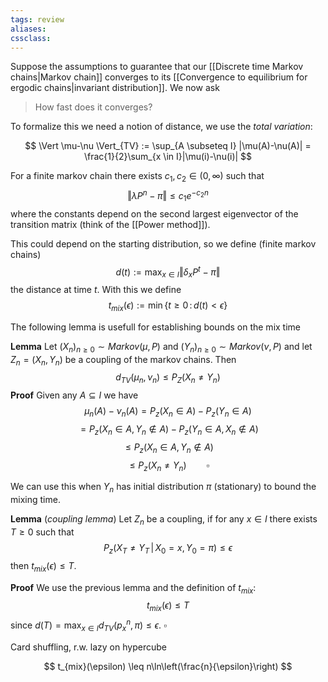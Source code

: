 ```yaml
---
tags: review
aliases:
cssclass:
---
```

 
Suppose the assumptions to guarantee that our [[Discrete time Markov chains|Markov chain]] converges to its [[Convergence to equilibrium for ergodic chains|invariant distribution]]. We now ask 
>
>How fast does it converges?


To formalize this we need a notion of distance, we use the _total variation_:

$$
\Vert \mu-\nu \Vert_{TV} := \sup_{A \subseteq I} |\mu(A)-\nu(A)| = \frac{1}{2}\sum_{x \in I}|\mu(i)-\nu(i)|
$$

For a finite markov chain there exists $c_1,c_2 \in (0, \infty)$ such that
$$
\Vert \lambda P^n - \pi \Vert \leq c_1 e^{-c_2n}
$$
where the constants depend on the second largest eigenvector of the transition matrix (think of the [[Power method]]).

This could depend on the starting distribution, so we define (finite markov chains)
$$
d(t) := \max_{x \in I}\Vert \delta_x P^t - \pi \Vert
$$
the distance at time $t$. With this we define
$$
t_{mix}(\epsilon) := \min\{t \geq 0\,:\, d(t) < \epsilon\}
$$

The following lemma is usefull for establishing bounds on the mix time

**Lemma**  Let $(X_n)_{n\geq 0} \sim Markov(\mu, P)$ and $(Y_n)_{n\geq 0} \sim Markov(\nu, P)$ and let $Z_n = (X_n,Y_n)$ be a coupling of the markov chains. 
Then
$$
d_{TV}(\mu_n, \nu_n) \leq P_Z(X_n \neq Y_n)
$$
**Proof** Given any $A \subseteq I$ we have
$$
\mu_n(A)- \nu_n(A) = P_z(X_n \in A) - P_z(Y_n \in A)
$$
$$
= P_z(X_n \in A, Y_n \notin A) - P_z(Y_n \in A, X_n \notin A)
$$
$$
\leq P_z(X_n \in A, Y_n \notin A)
$$
$$
\leq P_z(X_n \neq Y_n) \qquad \square
$$

We can use this when $Y_n$ has initial distribution $\pi$ (stationary) to bound the mixing time.

**Lemma** (_coupling lemma_) Let $Z_n$ be a coupling, if for any $x \in I$ there exists $T\geq 0$ such that
$$
P_z(X_T \neq Y_T\,|\, X_0 = x, \, Y_0 = \pi) \leq \epsilon
$$
then $t_{mix}(\epsilon) \leq T$.

**Proof** We use the previous lemma and the definition of $t_{mix}$:
$$
t_{mix}(\epsilon) \leq T
$$
since $d(T) = \max_{x \in I} d_{TV}(p_x^n, \pi) \leq \epsilon$. $\square$


Card shuffling, r.w. lazy on hypercube

$$
t_{mix}(\epsilon) \leq n\ln\left(\frac{n}{\epsilon}\right)
$$

